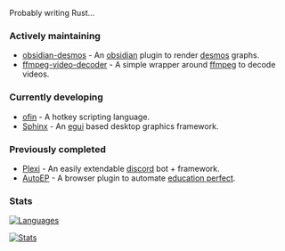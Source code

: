 Probably writing Rust...

### Actively maintaining

 - [obsidian-desmos](https://github.com/Nigecat/obsidian-desmos) - An [obsidian](https://obsidian.md) plugin to render [desmos](https://desmos.com) graphs.
 - [ffmpeg-video-decoder](https://github.com/Nigecat/ffmpeg-video-decoder) - A simple wrapper around [ffmpeg](https://ffmpeg.org) to decode videos.

### Currently developing

 - [ofin](https://github.com/Nigecat/ofin) - A hotkey scripting language.
 - [Sphinx](https://github.com/Nigecat/Sphinx) - An [egui](https://github.com/emilk/egui) based desktop graphics framework.

### Previously completed

 - [Plexi](https://github.com/Nigecat/Plexi) - An easily extendable [discord](https://discord.com) bot + framework.
 - [AutoEP](https://github.com/RandomExplosion/AutoEP) - A browser plugin to automate [education perfect](https://www.educationperfect.com/).

### Stats

[![Languages](https://github-readme-stats-nigecat.vercel.app/api/top-langs/?username=Nigecat&layout=compact&theme=radical&count_private=true&exclude_repo=Plexi,Notes,Notes_old,railgun,obsidian-desmos,Obsidian-PDF-Exporter,Obsidian-PDF-Exporter2,ObsidianLaTeX,Hology,CSC-2020-Semester-2-Presentation,pokehelper)](https://github.com/Nigecat)

[![Stats](https://github-readme-stats.vercel.app/api?username=Nigecat&show_icons=true&theme=radical)](https://github.com/Nigecat)
